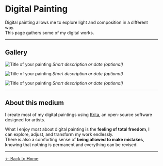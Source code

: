 # Digital Painting

Digital painting allows me to explore light and composition in a different way.  
This page gathers some of my digital works.

---

## Gallery

![Title of your painting](image-file-name.jpg)
*Short description or date (optional)*

![Title of your painting](image-file-name-2.jpg)
*Short description or date (optional)*

![Title of your painting](image-file-name-3.jpg)
*Short description or date (optional)*

---

## About this medium

I create most of my digital paintings using [Krita](https://krita.org/en/), an open-source software designed for artists.  

What I enjoy most about digital painting is the **feeling of total freedom**, I can explore, adjust, and transform my work endlessly.  
There is also a comforting sense of **being allowed to make mistakes**, knowing that nothing is permanent and everything can be revised.

---

[← Back to Home](index.md)
